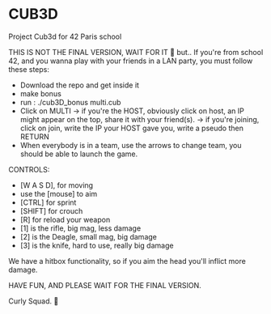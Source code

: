 # CUB3D
Project Cub3d for 42 Paris school

THIS IS NOT THE FINAL VERSION, WAIT FOR IT 👀
but..
If you're from school 42, and you wanna play with your friends in a LAN party, you must follow these steps:

- Download the repo and get inside it
- make bonus
- run : ./cub3D_bonus multi.cub
- Click on MULTI -> if you're the HOST, obviously click on host, an IP might appear on the top, share it with your friend(s).
                 -> if you're joining, click on join, write the IP your HOST gave you, write a pseudo then RETURN
- When everybody is in a team, use the arrows to change team, you should be able to launch the game.

CONTROLS:
- [W A S D], for moving
- use the [mouse] to aim
- [CTRL] for sprint
- [SHIFT] for crouch
- [R] for reload your weapon
- [1] is the rifle, big mag, less damage
- [2] is the Deagle, small mag, big damage
- [3] is the knife, hard to use, really big damage

We have a hitbox functionality, so if you aim the head you'll inflict more damage.

HAVE FUN, AND PLEASE WAIT FOR THE FINAL VERSION.

Curly Squad. 🥦
